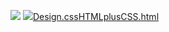 
![](https://s3.cn-north-1.amazonaws.com.cn/tws-upload/images/1551314152320-de15ddec-c928-454c-b565-26b88092558e.png)
![](https://s3.cn-north-1.amazonaws.com.cn/tws-upload/images/1551314146482-b4ac8052-0506-4013-a681-1c9f9a01d832.png)[Design.css](https://s3.cn-north-1.amazonaws.com.cn/tws-upload/images/1551314181336-fa591f83-ed50-4a55-8ffc-1de1a09c9212.css)[HTMLplusCSS.html](https://s3.cn-north-1.amazonaws.com.cn/tws-upload/images/1551314176913-f6aeea8b-554f-4de0-b0c9-45ccaac04a91.html)